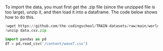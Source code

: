 To import the data, you must first get the .zip file (since the unzipped file is too large), unzip it, and then load it into a dataframe. The code below shows how to do this.


```python
!wget https://github.com/the-codingschool/TRAIN-datasets/raw/main/world_values_survey/wave7.csv.zip -O data.csv.zip
!unzip data.csv.zip

import pandas as pd
df = pd.read_csv('/content/wave7.csv')
```
